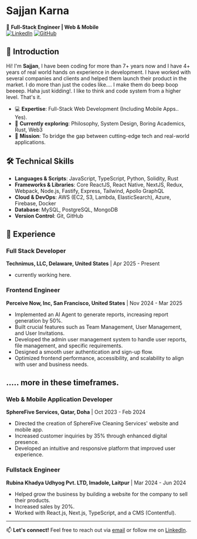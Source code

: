 # Sajjan Karna

🚀 **Full-Stack Engineer | Web & Mobile**  
[![LinkedIn](https://img.shields.io/badge/-LinkedIn-0077B5?style=flat&logo=Linkedin&logoColor=white)](https://www.linkedin.com/in/sajjan-karna) [![GitHub](https://img.shields.io/badge/-GitHub-181717?style=flat&logo=github)](https://github.com/sajjankarn)

## 👋 Introduction

Hi! I'm **Sajjan**, I have been coding for more than 7+ years now and I have 4+ years of real world hands on experience in development. I have worked with several companies and clients and helped them launch their product in the market. I do more than just the codes like.... I make them do beep boop beeeep. Haha just kidding!. I like to think and code system from a higher level. That's it.

- 💻 **Expertise**: Full-Stack Web Development (Including Mobile Apps.. Yes).
- 🌱 **Currently exploring**: Philosophy, System Design, Boring Academics, Rust, Web3
- 🎯 **Mission**: To bridge the gap between cutting-edge tech and real-world applications.

## 🛠️ Technical Skills

- **Languages & Scripts**: JavaScript, TypeScript, Python, Solidity, Rust
- **Frameworks & Libraries**: Core ReactJS, React Native, NextJS, Redux, Webpack, Node.js, Fastify, Express, Tailwind, Apollo GraphQL
- **Cloud & DevOps**: AWS (EC2, S3, Lambda, ElasticSearch), Azure, Firebase, Docker
- **Database**: MySQL, PostgreSQL, MongoDB
- **Version Control**: Git, GitHub

## 🌟 Experience

### Full Stack Developer
**Technimus, LLC, Delaware, United States** | Apr 2025 - Present
- currently working here.

### Frontend Engineer
**Perceive Now, Inc, San Francisco, United States** | Nov 2024 - Mar 2025
- Implemented an AI Agent to generate reports, increasing report generation by 50%.
- Built crucial features such as Team Management, User Management, and User Invitations.
- Developed the admin user management system to handle user reports, file management, and specific requirements.
- Designed a smooth user authentication and sign-up flow.
- Optimized frontend performance, accessibility, and scalability to align with user and business needs.

## ..... more in these timeframes.

### Web & Mobile Application Developer
**SphereFive Services, Qatar, Doha** | Oct 2023 - Feb 2024
- Directed the creation of SphereFive Cleaning Services' website and mobile app.
- Increased customer inquiries by 35% through enhanced digital presence.
- Developed an intuitive and responsive platform that improved user experience.

### Fullstack Engineer
**Rubina Khadya Udhyog Pvt. LTD, Imadole, Laitpur** | Mar 2024 - Jun 2024
- Helped grow the business by building a website for the company to sell their products.
- Increased sales by 20%.
- Worked with React.js, Next.js, TypeScript, and a CMS (Contentful).

---

📫 **Let's connect!** Feel free to reach out via [email](mailto:sajjankarna.dev@gmail.com) or follow me on [LinkedIn](https://linkedin.com/in/sajjan-karna).
